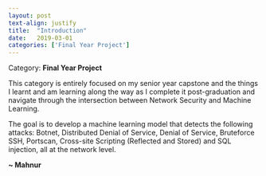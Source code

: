 ```yaml
---
layout: post
text-align: justify
title:  "Introduction"
date:   2019-03-01
categories: ['Final Year Project']
---
```

Category: **Final Year Project**

This category is entirely focused on my senior year capstone and the things I learnt and am learning along the way as I complete it post-graduation and navigate through the intersection between Network Security and Machine Learning.  

The goal is to develop a machine learning model that detects the following attacks: Botnet, Distributed Denial of Service, Denial of Service, Bruteforce SSH, Portscan, Cross-site Scripting (Reflected and Stored) and SQL injection, all at the network level. 


**~ Mahnur**


